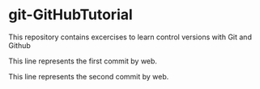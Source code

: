 # git-GitHubTutorial
This repository contains excercises to learn control versions with Git and Github

This line represents the first commit by web.

This line represents the second commit by web.
